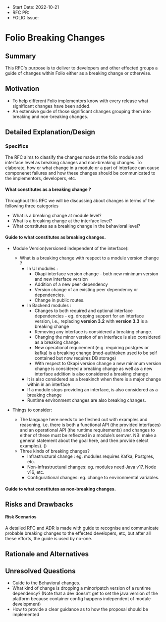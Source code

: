 
- Start Date: 2022-10-21
- RFC PR: 
- FOLIO Issue: 


# Folio Breaking Changes

## Summary

This RFC's purpose is to deliver to developers and other effected groups a guide of changes within Folio either as a breaking change or otherwise.

## Motivation

- To help different Folio implementors know with every release what significant changes have been added.
- An extensive guide of those significant changes grouping them into breaking and non-breaking changes.

## Detailed Explanation/Design

### Specifics

The RFC aims to classify the changes made at the folio module and interface level as breaking changes and non-breaking changes. To elaborate, how or what change in a module or a part of interface can cause componenet failures and how these changes should be communicated to the implementors, developers, etc.



#### __What constitutes as a breaking change ?__

Throughout this RFC we will be discussing about changes in terms of the following three categories

- What is a breaking change at module level?
- What is a breaking change at the interface level?
- What constitutes as a breaking change in the behavioral level? 

#### __Guide to what constitutes as breaking changes.__

- Module Version(versioned independent of the interface):
    - What is a breaking change with respect to a module version change ?
        -  In UI modules :
            - Okapi interface version change - both new minimum version and new interface version
            - Addition of a new peer dependency
            - Version change of an existing peer dependency or dependencies.
            - Change in public routes.
        - In Backend modules :
            - Changes to both required and optional interface dependencies - eg. dropping support for an interface version, i.e., replacing __version 3.2__ with __version 3.3__ is a breaking change
            - Removing any interface is considered a breaking change.
            - Changing the minor version of an interface is also considered as a breaking change.
            - New operational requirement (e.g. requiring postgres or kafka) is a breaking change (mod-authtoken used to be self contained but now requires DB storage)
            - With respect to Okapi version change a new minimum version change is considered a breaking change as well as a new interface addition is also considered a breaking change
        - It is also considered as a breakinch when there is a major change within in an interface
        - If a module stops providing an interface, is also considered as a breaking change
        - Runtime environment changes are also breaking changes.

- Things to consider:
    - The language here needs to be fleshed out with examples and reasoning, i.e. there is both a functional API (the provided interfaces) and an operational API (the runtime requirements) and changes to either of these must be reflected in a module’s semver. NB: make a general statement about the goal here, and then provide select examples). ()
    - Three kinds of breaking changes?
        - Infrastructural change : eg. modules requires Kafka, Postgres, etc.
        - Non-infrastructural changes: eg. modules need Java v17, Node v16, etc.
        - Configurational changes: eg. change to environmental variables.


#### __Guide to what constitutes as non-breaking changes.__




## Risks and Drawbacks

#### __Risk Scenarios__ 

A detailed RFC and ADR is made with guide to recognise and communicate probable breaking changes to the effected developers, etc, but  after all these efforts, the guide is used by no-one. 

## Rationale and Alternatives

## Unresolved Questions

- Guide to the Behavioral changes.
- What kind of change is dropping a minor/patch version of a runtime dependency? (Note that a dev doesn’t get to set the java version of the platform because container config happens independent of module development)
- How to provide a clear guidance as to how the proposal should be implemented
